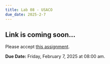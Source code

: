 ```yaml
---
title: Lab 08 - USACO
due_date: 2025-2-7
---
```


## Link is coming soon...

Please accept [this assignment]().

**Due Date:** Friday, February 7, 2025 at 08:00 am.
